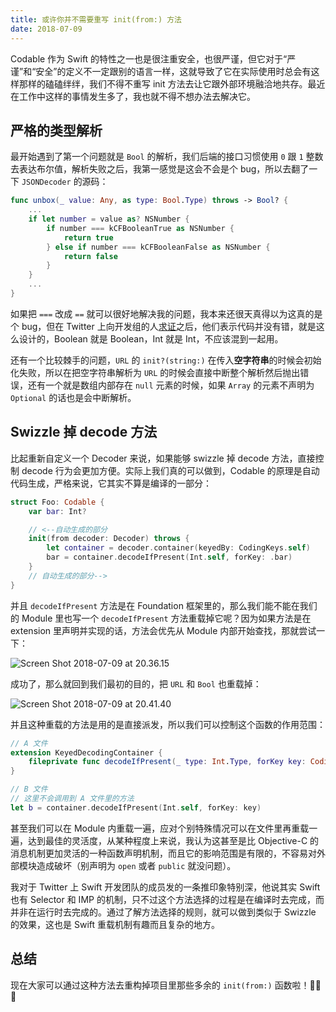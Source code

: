 ```yaml
---
title: 或许你并不需要重写 init(from:) 方法
date: 2018-07-09
---
```


Codable 作为 Swift 的特性之一也是很注重安全，也很严谨，但它对于“严谨”和“安全”的定义不一定跟别的语言一样，这就导致了它在实际使用时总会有这样那样的磕磕绊绊，我们不得不重写 init 方法去让它跟外部环境融洽地共存。最近在工作中这样的事情发生多了，我也就不得不想办法去解决它。

<!--more-->

## 严格的类型解析

最开始遇到了第一个问题就是 `Bool` 的解析，我们后端的接口习惯使用 `0` 跟 `1` 整数去表达布尔值，解析失败之后，我第一感觉是这会不会是个 bug，所以去翻了一下 `JSONDecoder` 的源码：

```swift
func unbox(_ value: Any, as type: Bool.Type) throws -> Bool? {
    ...
    if let number = value as? NSNumber {
        if number === kCFBooleanTrue as NSNumber {
            return true
        } else if number === kCFBooleanFalse as NSNumber {
            return false
        }
    }
    ...
}
```

如果把 `===` 改成 `==` 就可以很好地解决我的问题，我本来还很天真得以为这真的是个 bug，但在 Twitter 上向开发组的人[求证](https://twitter.com/kemchenj/status/930722213887492096)之后，他们表示代码并没有错，就是这么设计的，Boolean 就是 Boolean，Int 就是 Int，不应该混到一起用。

还有一个比较棘手的问题，`URL` 的 `init?(string:)` 在传入**空字符串**的时候会初始化失败，所以在把空字符串解析为 `URL` 的时候会直接中断整个解析然后抛出错误，还有一个就是数组内部存在 `null` 元素的时候，如果 `Array` 的元素不声明为 `Optional` 的话也是会中断解析。

## Swizzle 掉 decode 方法

比起重新自定义一个 Decoder 来说，如果能够 swizzle 掉 decode 方法，直接控制 decode 行为会更加方便。实际上我们真的可以做到，Codable 的原理是自动代码生成，严格来说，它其实不算是编译的一部分：

```swift
struct Foo: Codable {
    var bar: Int?

    // <--自动生成的部分
    init(from decoder: Decoder) throws {
        let container = decoder.container(keyedBy: CodingKeys.self)
        bar = container.decodeIfPresent(Int.self, forKey: .bar)
    }
    // 自动生成的部分-->
}
```

并且 `decodeIfPresent` 方法是在 Foundation 框架里的，那么我们能不能在我们的 Module 里也写一个 `decodeIfPresent` 方法重载掉它呢？因为如果方法是在 extension 里声明并实现的话，方法会优先从 Module 内部开始查找，那就尝试一下：

![Screen Shot 2018-07-09 at 20.36.15](/images/Screen%20Shot%202018-07-09%20at%2020.36.15-crunch.png)

成功了，那么就回到我们最初的目的，把 `URL` 和 `Bool` 也重载掉：

![Screen Shot 2018-07-09 at 20.41.40](/images/Screen%20Shot%202018-07-09%20at%2020.41.40-crunch.png)

并且这种重载的方法是用的是直接派发，所以我们可以控制这个函数的作用范围：

```swift
// A 文件
extension KeyedDecodingContainer {
    fileprivate func decodeIfPresent(_ type: Int.Type, forKey key: CodingKey) -> Int? { ... }
}

// B 文件
// 这里不会调用到 A 文件里的方法
let b = container.decodeIfPresent(Int.self, forKey: key)
```

甚至我们可以在 Module 内重载一遍，应对个别特殊情况可以在文件里再重载一遍，达到最佳的灵活度，从某种程度上来说，我认为这甚至是比 Objective-C 的消息机制更加灵活的一种函数声明机制，而且它的影响范围是有限的，不容易对外部模块造成破坏（别声明为 `open` 或者 `public` 就没问题）。

我对于 Twitter 上 Swift 开发团队的成员发的一条推印象特别深，他说其实 Swift 也有 Selector 和 IMP 的机制，只不过这个方法选择的过程是在编译时去完成，而并非在运行时去完成的。通过了解方法选择的规则，就可以做到类似于 Swizzle 的效果，这也是 Swift 重载机制有趣而且复杂的地方。

## 总结

现在大家可以通过这种方法去重构掉项目里那些多余的 `init(from:)` 函数啦！🎉🎉🎉
